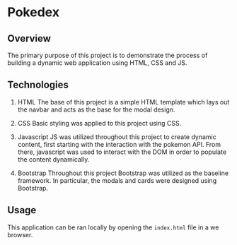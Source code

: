 # Pokedex

## Overview
The primary purpose of this project is to demonstrate the process of building a dynamic web application using HTML, CSS and JS. 

## Technologies
1. HTML 
The base of this project is a simple HTML template which lays out the navbar and acts as the base for the modal design.

2. CSS
Basic styling was applied to this project using CSS.

3. Javascript 
JS was utilized throughout this project to create dynamic content, first starting with the interaction with the pokemon API. From there, javascript was used to interact with the DOM in order to populate the content dynamically.

4. Bootstrap
Throughout this project Bootstrap was utilized as the baseline framework. In particular, the modals and cards were designed using Bootstrap. 

## Usage 
This application can be ran locally by opening the `index.html` file in a we browser. 